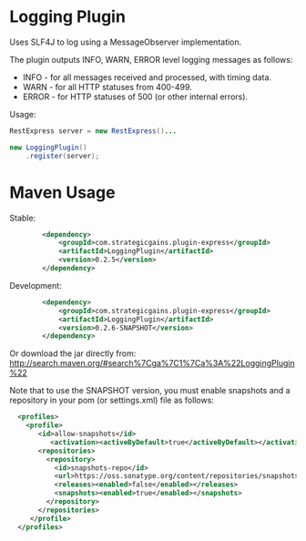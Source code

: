 Logging Plugin
==============

Uses SLF4J to log using a MessageObserver implementation.

The plugin outputs INFO, WARN, ERROR level logging messages as follows:

* INFO - for all messages received and processed, with timing data.
* WARN - for all HTTP statuses from 400-499.
* ERROR - for HTTP statuses of 500 (or other internal errors).

Usage:

```Java
RestExpress server = new RestExpress()...

new LoggingPlugin()
    .register(server);
```

Maven Usage
===========
Stable:
```xml
		<dependency>
			<groupId>com.strategicgains.plugin-express</groupId>
			<artifactId>LoggingPlugin</artifactId>
			<version>0.2.5</version>
		</dependency>
```
Development:
```xml
		<dependency>
			<groupId>com.strategicgains.plugin-express</groupId>
			<artifactId>LoggingPlugin</artifactId>
			<version>0.2.6-SNAPSHOT</version>
		</dependency>
```
Or download the jar directly from: 
http://search.maven.org/#search%7Cga%7C1%7Ca%3A%22LoggingPlugin%22

Note that to use the SNAPSHOT version, you must enable snapshots and a repository in your pom (or settings.xml) file as follows:
```xml
  <profiles>
    <profile>
       <id>allow-snapshots</id>
          <activation><activeByDefault>true</activeByDefault></activation>
       <repositories>
         <repository>
           <id>snapshots-repo</id>
           <url>https://oss.sonatype.org/content/repositories/snapshots</url>
           <releases><enabled>false</enabled></releases>
           <snapshots><enabled>true</enabled></snapshots>
         </repository>
       </repositories>
     </profile>
  </profiles>
```

